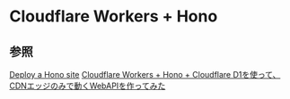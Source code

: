 # Cloudflare Workers + Hono


## 参照
[Deploy a Hono site](https://developers.cloudflare.com/pages/framework-guides/deploy-a-hono-site/)
[Cloudflare Workers + Hono + Cloudflare D1を使って、CDNエッジのみで動くWebAPIを作ってみた](https://dev.classmethod.jp/articles/getting-started-cloudflare-workers-hono-cloudflare-d1/)

